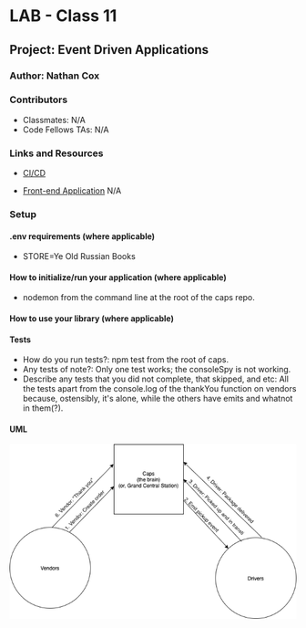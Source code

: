 # LAB - Class 11

## Project: Event Driven Applications

### Author: Nathan Cox

### Contributors

- Classmates: N/A
- Code Fellows TAs: N/A

### Links and Resources

- [CI/CD]()
<!-- - [Back-end Server URL](http://xyz.com) (when applicable) -->
- [Front-end Application]() N/A

### Setup

#### .env requirements (where applicable)

- STORE=Ye Old Russian Books

#### How to initialize/run your application (where applicable)

- nodemon from the command line at the root of the caps repo.

#### How to use your library (where applicable)

#### Tests

- How do you run tests?: npm test from the root of caps.
- Any tests of note?: Only one test works; the consoleSpy is not working.
- Describe any tests that you did not complete, that skipped, and etc: All the tests apart from the console.log of the thankYou function on vendors because, ostensibly, it's alone, while the others have emits and whatnot in them(?).

#### UML
![UML](./assests/UML-lab11.png)


